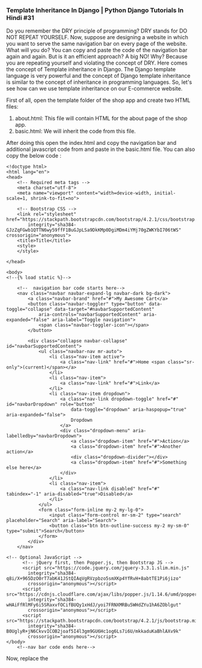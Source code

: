 ###  Template Inheritance In Django | Python Django Tutorials In Hindi #31

Do you remember the DRY principle of programming? DRY stands for DO NOT  REPEAT YOURSELF. Now, suppose are designing a website in which you want  to serve the same navigation bar on every page of the website. What will you do? You can copy and paste the code of the navigation bar again and again. But is it an efficient approach? A big NO! Why? Because you are  repeating yourself and violating the concept of DRY. Here comes the  concept of Template inheritance in Django. The Django template language  is very powerful and the concept of Django template inheritance is  similar to the concept of inheritance in programming languages. So,  let's see how can we use template inheritance on our E-commerce website.





First of all, open the template folder of the shop app and create two HTML files:

1. about.html: This file will contain HTML for the about page of the shop app.
2. basic.html: We will inherit the code from this file.

After doing this open the index.html and copy the navigation bar and additional javascript code from and paste in the basic.html file. You can also copy the below code :

```markup
<!doctype html>
<html lang="en">
<head>
    <!-- Required meta tags -->
    <meta charset="utf-8">
    <meta name="viewport" content="width=device-width, initial-scale=1, shrink-to-fit=no">

    <!-- Bootstrap CSS -->
    <link rel="stylesheet" href="https://stackpath.bootstrapcdn.com/bootstrap/4.2.1/css/bootstrap.min.css"
        integrity="sha384-GJzZqFGwb1QTTN6wy59ffF1BuGJpLSa9DkKMp0DgiMDm4iYMj70gZWKYbI706tWS" crossorigin="anonymous">
    <title>Title</title>
    <style>
    </style>

</head>

<body>
<!--{% load static %}-->

    <!--  navigation bar code starts here-->
    <nav class="navbar navbar-expand-lg navbar-dark bg-dark">
        <a class="navbar-brand" href="#">My Awesome Cart</a>
        <button class="navbar-toggler" type="button" data-toggle="collapse" data-target="#navbarSupportedContent"
            aria-controls="navbarSupportedContent" aria-expanded="false" aria-label="Toggle navigation">
            <span class="navbar-toggler-icon"></span>
        </button>

        <div class="collapse navbar-collapse" id="navbarSupportedContent">
            <ul class="navbar-nav mr-auto">
                <li class="nav-item active">
                    <a class="nav-link" href="#">Home <span class="sr-only">(current)</span></a>
                </li>
                <li class="nav-item">
                    <a class="nav-link" href="#">Link</a>
                </li>
                <li class="nav-item dropdown">
                    <a class="nav-link dropdown-toggle" href="#" id="navbarDropdown" role="button"
                        data-toggle="dropdown" aria-haspopup="true" aria-expanded="false">
                        Dropdown
                    </a>
                    <div class="dropdown-menu" aria-labelledby="navbarDropdown">
                        <a class="dropdown-item" href="#">Action</a>
                        <a class="dropdown-item" href="#">Another action</a>
                        <div class="dropdown-divider"></div>
                        <a class="dropdown-item" href="#">Something else here</a>
                    </div>
                </li>
                <li class="nav-item">
                    <a class="nav-link disabled" href="#" tabindex="-1" aria-disabled="true">Disabled</a>
                </li>
            </ul>
            <form class="form-inline my-2 my-lg-0">
                <input class="form-control mr-sm-2" type="search" placeholder="Search" aria-label="Search">
                <button class="btn btn-outline-success my-2 my-sm-0" type="submit">Search</button>
            </form>
        </div>
    </nav>

<!-- Optional JavaScript -->
      <!-- jQuery first, then Popper.js, then Bootstrap JS -->
      <script src="https://code.jquery.com/jquery-3.3.1.slim.min.js"
        integrity="sha384-q8i/X+965DzO0rT7abK41JStQIAqVgRVzpbzo5smXKp4YfRvH+8abtTE1Pi6jizo"
        crossorigin="anonymous"></script>
      <script src="https://cdnjs.cloudflare.com/ajax/libs/popper.js/1.14.6/umd/popper.min.js"
        integrity="sha384-wHAiFfRlMFy6i5SRaxvfOCifBUQy1xHdJ/yoi7FRNXMRBu5WHdZYu1hA6ZOblgut"
        crossorigin="anonymous"></script>
      <script src="https://stackpath.bootstrapcdn.com/bootstrap/4.2.1/js/bootstrap.min.js"
        integrity="sha384-B0UglyR+jN6CkvvICOB2joaf5I4l3gm9GU6Hc1og6Ls7i6U/mkkaduKaBhlAXv9k"
        crossorigin="anonymous"></script>
</body>
    <!--nav bar code ends here-->
```

Now, replace the <title> tag of the above code from the code given below :

```markup
<title>{% block title %} {% endblock %}</title>
```

After doing this, open the about.html file and type the below code :

```markup
{% extends 'shop/basic.html' %}
{% block title %} Title of about{% endblock %}
```

In the above code, we have used the extend tag to inherit the basic.html in the about.html file. Extend simple tells the Django that we want to inherit or use the code from the basic.html file. Restart the development server and head over to the about page of the shop app. If you have followed all the steps correctly then you  will see a screen like this:

![img](https://api.codewithharry.com/media/videoSeriesFiles/courseFiles/python-django-tutorials-hindi-31/base64.png)





In the above image, you can see that we have successfully  inherited the navigation bar without writing the same code again. So,  that' how you can easily inherit code from one to another template. Now, let's create a block for the body of the about page. So, open the  basic.html file and type the below code :

```markup
{% block body %} {% endblock %}
```

Paste the above code after the navigation bar code in the basic.html file. After doing this, open the about.html file and type the below code:

```markup
{% block body %} {% endblock %}
```

Restart the development server and go to the about page. You will see a screen like this :

![img](https://api.codewithharry.com/media/videoSeriesFiles/courseFiles/python-django-tutorials-hindi-31/base64_k9TUcMK.png)

So in the above image, you can see that we have created the  navigation bar and body of the about page by just writing three lines of code. This is the power of the Django template language! I hope the  concept of template inheritance is clear to you and I will see you in  the next tutorial.





#### Code views.py as described/written in the video

```python
from django.shortcuts import render

# Create your views here.
from django.http import HttpResponse

def index(request):
    return render(request, 'shop/index.html')

def about(request):
    return render(request, 'shop/about.html')

def contact(request):
    return HttpResponse("We are at contact")

def tracker(request):
    return HttpResponse("We are at tracker")

def search(request):
    return HttpResponse("We are at search")

def productView(request):
    return HttpResponse("We are at product view")

def checkout(request):
    return HttpResponse("We are at checkout")
```

#### Code models.py as described/written in the video

```python
from django.db import models

# Create your models here.
class Product(models.Model):
    product_id = models.AutoField
    product_name = models.CharField(max_length=50)
    category = models.CharField(max_length=50, default="")
    subcategory = models.CharField(max_length=50, default="")
    price = models.IntegerField(default=0)
    desc = models.CharField(max_length=300)
    pub_date = models.DateField()
    image = models.ImageField(upload_to='shop/images', default="")

    def __str__(self):
        return self.product_name
```

#### Code about.html as described/written in the video

```html
{% extends 'shop/basic.html' %}

{% block title%} Title of About{% endblock %}
{% block body %} This is body {% endblock %}
```

#### Code basic.html as described/written in the video

```html
<!doctype html>
<html lang="en">
  <head>
    <!-- Required meta tags -->
    <meta charset="utf-8">
    <meta name="viewport" content="width=device-width, initial-scale=1, shrink-to-fit=no">

    <!-- Bootstrap CSS -->
    <link rel="stylesheet" href="https://stackpath.bootstrapcdn.com/bootstrap/4.2.1/css/bootstrap.min.css" integrity="sha384-GJzZqFGwb1QTTN6wy59ffF1BuGJpLSa9DkKMp0DgiMDm4iYMj70gZWKYbI706tWS" crossorigin="anonymous">

    <title>{% block title%} {% endblock %}</title>
     <style>
       {% block css %} {% endblock %}
  </style>
  </head>
  <body>

    <nav class="navbar navbar-expand-lg navbar-dark bg-dark">
  <a class="navbar-brand" href="#">My Awesome Cart</a>
  <button class="navbar-toggler" type="button" data-toggle="collapse" data-target="#navbarSupportedContent" aria-controls="navbarSupportedContent" aria-expanded="false" aria-label="Toggle navigation">
    <span class="navbar-toggler-icon"></span>
  </button>

  <div class="collapse navbar-collapse" id="navbarSupportedContent">
    <ul class="navbar-nav mr-auto">
      <li class="nav-item active">
        <a class="nav-link" href="#">Home <span class="sr-only">(current)</span></a>
      </li>
      <li class="nav-item">
        <a class="nav-link" href="#">Link</a>
      </li>
      <li class="nav-item dropdown">
        <a class="nav-link dropdown-toggle" href="#" id="navbarDropdown" role="button" data-toggle="dropdown" aria-haspopup="true" aria-expanded="false">
          Dropdown
        </a>
        <div class="dropdown-menu" aria-labelledby="navbarDropdown">
          <a class="dropdown-item" href="#">Action</a>
          <a class="dropdown-item" href="#">Another action</a>
          <div class="dropdown-divider"></div>
          <a class="dropdown-item" href="#">Something else here</a>
        </div>
      </li>
      <li class="nav-item">
        <a class="nav-link disabled" href="#" tabindex="-1" aria-disabled="true">Disabled</a>
      </li>
    </ul>
    <form class="form-inline my-2 my-lg-0">
      <input class="form-control mr-sm-2" type="search" placeholder="Search" aria-label="Search">
      <button class="btn btn-outline-success my-2 my-sm-0" type="submit">Search</button>
    </form>
  </div>
</nav>
  {% block body %} {% endblock %}

    <!-- Optional JavaScript -->
    <!-- jQuery first, then Popper.js, then Bootstrap JS -->
    <script src="https://code.jquery.com/jquery-3.3.1.slim.min.js" integrity="sha384-q8i/X+965DzO0rT7abK41JStQIAqVgRVzpbzo5smXKp4YfRvH+8abtTE1Pi6jizo" crossorigin="anonymous"></script>
    <script src="https://cdnjs.cloudflare.com/ajax/libs/popper.js/1.14.6/umd/popper.min.js" integrity="sha384-wHAiFfRlMFy6i5SRaxvfOCifBUQy1xHdJ/yoi7FRNXMRBu5WHdZYu1hA6ZOblgut" crossorigin="anonymous"></script>
    <script src="https://stackpath.bootstrapcdn.com/bootstrap/4.2.1/js/bootstrap.min.js" integrity="sha384-B0UglyR+jN6CkvvICOB2joaf5I4l3gm9GU6Hc1og6Ls7i6U/mkkaduKaBhlAXv9k" crossorigin="anonymous"></script>
  </body>
</html>
```





#### Code as described/written in the video

```html
{% extends 'shop/basic.html' %}
{% block css %}
          .col-md-3
          {
          display: inline-block;
          margin-left:-4px;
          }

          .carousel-indicators .active {
          background-color: blue;
            }

          .col-md-3 img{

          width:100%;
          height:auto;
          }

          body .carousel-indicator li{
          background-color: blue;
          }

          body .carousel-indicators{
          bottom: 0;
          }

          body .carousel-control-prev-icon,
          body .carousel-control-next-icon{
          background-color: blue;
          }
           body .no-padding{
           padding-left: 0,
           padding-right: 0;
           }
 {% endblock %}

{% block body %}
{% load static %}
<div class="container">
<div id="demo" class="carousel slide my-3" data-ride="carousel">
    <ul class="carousel-indicators">
      <li data-target="#demo" data-slide-to="0" class="active"></li>
      <li data-target="#demo" data-slide-to="1" ></li>
      <li data-target="#demo" data-slide-to="2" ></li>
    </ul>

    <!--Slideshow starts here -->
    <div class="container carousel-inner no-padding">

      <div class="carousel-item active">
        <div class="col-xs-3 col-sm-3 col-md-3">
          <div class="card" style="width: 18rem;">
            <img src='{% static "shop/test.jpg" %}' class="card-img-top" alt="...">
            <div class="card-body">
                <h5 class="card-title">Card title</h5>
                <p class="card-text">Some quick example text to build on the card title and make up the bulk of the card's content.</p>
                <a href="#" class="btn btn-primary">Go somewhere</a>
            </div>
          </div>
       </div>

        <div class="col-xs-3 col-sm-3 col-md-3">
          <div class="card" style="width: 18rem;">
            <img src='{% static "shop/test.jpg" %}' class="card-img-top" alt="...">
            <div class="card-body">
              <h5 class="card-title">Card title</h5>
              <p class="card-text">Some quick example text to build on the card title and make up the bulk of the card's content.</p>
              <a href="#" class="btn btn-primary">Go somewhere</a>
            </div>
          </div>
        </div>

        <div class="col-xs-3 col-sm-3 col-md-3">
          <div class="card" style="width: 18rem;">
            <img src='{% static "shop/test.jpg" %}' class="card-img-top" alt="...">
            <div class="card-body">
              <h5 class="card-title">Card title</h5>
              <p class="card-text">Some quick example text to build on the card title and make up the bulk of the card's content.</p>
              <a href="#" class="btn btn-primary">Go somewhere</a>
            </div>
          </div>
        </div>

        <div class="col-xs-3 col-sm-3 col-md-3">
          <div class="card" style="width: 18rem;">
            <img src='{% static "shop/test.jpg" %}' class="card-img-top" alt="...">
            <div class="card-body">
              <h5 class="card-title">Card title</h5>
              <p class="card-text">Some quick example text to build on the card title and make up the bulk of the card's content.</p>
              <a href="#" class="btn btn-primary">Go somewhere</a>
            </div>
          </div>
        </div>
      </div>



      <div class="carousel-item">
        <div class="col-xs-3 col-sm-3 col-md-3">
          <div class="card" style="width: 18rem;">
            <img src='{% static "shop/test.jpg" %}' class="card-img-top" alt="...">
            <div class="card-body">
                <h5 class="card-title">Card title</h5>
                <p class="card-text">Some quick example text to build on the card title and make up the bulk of the card's content.</p>
                <a href="#" class="btn btn-primary">Go somewhere</a>
            </div>
          </div>
        </div>

        <div class="col-xs-3 col-sm-3 col-md-3">
          <div class="card" style="width: 18rem;">
            <img src='{% static "shop/test.jpg" %}' class="card-img-top" alt="...">
            <div class="card-body">
              <h5 class="card-title">Card title</h5>
              <p class="card-text">Some quick example text to build on the card title and make up the bulk of the card's content.</p>
              <a href="#" class="btn btn-primary">Go somewhere</a>
            </div>
          </div>
        </div>

        <div class="col-xs-3 col-sm-3 col-md-3">
          <div class="card" style="width: 18rem;">
            <img src='{% static "shop/test.jpg" %}' class="card-img-top" alt="...">
            <div class="card-body">
              <h5 class="card-title">Card title</h5>
              <p class="card-text">Some quick example text to build on the card title and make up the bulk of the card's content.</p>
              <a href="#" class="btn btn-primary">Go somewhere</a>
            </div>
          </div>
        </div>

        <div class="col-xs-3 col-sm-3 col-md-3">
          <div class="card" style="width: 18rem;">
            <img src='{% static "shop/test.jpg" %}' class="card-img-top" alt="...">
            <div class="card-body">
              <h5 class="card-title">Card title</h5>
              <p class="card-text">Some quick example text to build on the card title and make up the bulk of the card's content.</p>
              <a href="#" class="btn btn-primary">Go somewhere</a>
            </div>
          </div>
        </div>
      </div>

      <div class="carousel-item">
        <div class="col-xs-3 col-sm-3 col-md-3">
          <div class="card" style="width: 18rem;">
            <img src='{% static "shop/test.jpg" %}' class="card-img-top" alt="...">
            <div class="card-body">
                <h5 class="card-title">Card title</h5>
                <p class="card-text">Some quick example text to build on the card title and make up the bulk of the card's content.</p>
                <a href="#" class="btn btn-primary">Go somewhere</a>
            </div>
          </div>
       </div>

        <div class="col-xs-3 col-sm-3 col-md-3">
          <div class="card" style="width: 18rem;">
            <img src='{% static "shop/test.jpg" %}' class="card-img-top" alt="...">
            <div class="card-body">
              <h5 class="card-title">Card title</h5>
              <p class="card-text">Some quick example text to build on the card title and make up the bulk of the card's content.</p>
              <a href="#" class="btn btn-primary">Go somewhere</a>
            </div>
          </div>
        </div>

        <div class="col-xs-3 col-sm-3 col-md-3">
          <div class="card" style="width: 18rem;">
            <img src='{% static "shop/test.jpg" %}' class="card-img-top" alt="...">
            <div class="card-body">
              <h5 class="card-title">Card title</h5>
              <p class="card-text">Some quick example text to build on the card title and make up the bulk of the card's content.</p>
              <a href="#" class="btn btn-primary">Go somewhere</a>
            </div>
          </div>
        </div>

        <div class="col-xs-3 col-sm-3 col-md-3">
          <div class="card" style="width: 18rem;">
            <img src='{% static "shop/test.jpg" %}' class="card-img-top" alt="...">
            <div class="card-body">
              <h5 class="card-title">Card title</h5>
              <p class="card-text">Some quick example text to build on the card title and make up the bulk of the card's content.</p>
              <a href="#" class="btn btn-primary">Go somewhere</a>
            </div>
          </div>
        </div>
      </div>
    </div>

</div>

    <!-- left and right controls for the slide -->
    <a class="carousel-control-prev" href="#demo" data-slide="prev">
        <span class="carousel-control-prev-icon"></span>
    </a>
    <a class="carousel-control-next" href="#demo" data-slide="next">
        <span class="carousel-control-next-icon"></span>
    </a>


 {% endblock %}
```